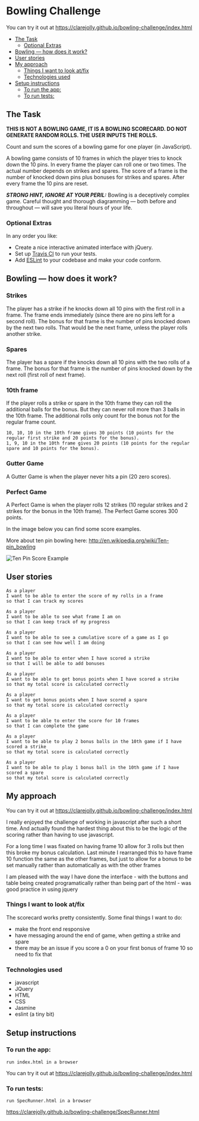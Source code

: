 
Bowling Challenge
=================

You can try it out at https://clarejolly.github.io/bowling-challenge/index.html


- [The Task](#the-task)
  * [Optional Extras](#optional-extras)
- [Bowling — how does it work?](#bowling---how-does-it-work-)
- [User stories](#user-stories)
- [My approach](#my-approach)
  * [Things I want to look at/fix](#things-i-want-to-look-at-fix)
  * [Technologies used](#technologies-used)
- [Setup instructions](#setup-instructions)
  * [To run the app:](#to-run-the-app-)
  * [To run tests:](#to-run-tests-)

## The Task

**THIS IS NOT A BOWLING GAME, IT IS A BOWLING SCORECARD. DO NOT GENERATE RANDOM ROLLS. THE USER INPUTS THE ROLLS.**

Count and sum the scores of a bowling game for one player (in JavaScript).

A bowling game consists of 10 frames in which the player tries to knock down the 10 pins. In every frame the player can roll one or two times. The actual number depends on strikes and spares. The score of a frame is the number of knocked down pins plus bonuses for strikes and spares. After every frame the 10 pins are reset.

___STRONG HINT, IGNORE AT YOUR PERIL:___ Bowling is a deceptively complex game. Careful thought and thorough diagramming — both before and throughout — will save you literal hours of your life.

### Optional Extras

In any order you like:

* Create a nice interactive animated interface with jQuery.
* Set up [Travis CI](https://travis-ci.org) to run your tests.
* Add [ESLint](http://eslint.org/) to your codebase and make your code conform.

## Bowling — how does it work?

### Strikes

The player has a strike if he knocks down all 10 pins with the first roll in a frame. The frame ends immediately (since there are no pins left for a second roll). The bonus for that frame is the number of pins knocked down by the next two rolls. That would be the next frame, unless the player rolls another strike.

### Spares

The player has a spare if the knocks down all 10 pins with the two rolls of a frame. The bonus for that frame is the number of pins knocked down by the next roll (first roll of next frame).

### 10th frame

If the player rolls a strike or spare in the 10th frame they can roll the additional balls for the bonus. But they can never roll more than 3 balls in the 10th frame. The additional rolls only count for the bonus not for the regular frame count.

    10, 10, 10 in the 10th frame gives 30 points (10 points for the regular first strike and 20 points for the bonus).
    1, 9, 10 in the 10th frame gives 20 points (10 points for the regular spare and 10 points for the bonus).

### Gutter Game

A Gutter Game is when the player never hits a pin (20 zero scores).

### Perfect Game

A Perfect Game is when the player rolls 12 strikes (10 regular strikes and 2 strikes for the bonus in the 10th frame). The Perfect Game scores 300 points.

In the image below you can find some score examples.

More about ten pin bowling here: http://en.wikipedia.org/wiki/Ten-pin_bowling

![Ten Pin Score Example](images/example_ten_pin_scoring.png)

## User stories

```
As a player
I want to be able to enter the score of my rolls in a frame
so that I can track my scores

As a player
I want to be able to see what frame I am on
so that I can keep track of my progress

As a player
I want to be able to see a cumulative score of a game as I go
so that I can see how well I am doing

As a player
I want to be able to enter when I have scored a strike
so that I will be able to add bonuses

As a player
I want to be able to get bonus points when I have scored a strike
so that my total score is calculated correctly

As a player
I want to get bonus points when I have scored a spare
so that my total score is calculated correctly

As a player
I want to be able to enter the score for 10 frames
so that I can complete the game

As a player
I want to be able to play 2 bonus balls in the 10th game if I have scored a strike
so that my total score is calculated correctly

As a player
I want to be able to play 1 bonus ball in the 10th game if I have scored a spare
so that my total score is calculated correctly
```

## My approach

You can try it out at https://clarejolly.github.io/bowling-challenge/index.html

I really enjoyed the challenge of working in javascript after such a short time.  And actually found the hardest thing about this to be the logic of the scoring rather than having to use javascript.

For a long time I was fixated on having frame 10 allow for 3 rolls but then this broke my bonus calculation.  Last minute I rearranged this to have frame 10 function the same as the other frames, but just to allow for a bonus to be set manually rather than automatically as with the other frames

I am pleased with the way I have done the interface - with the buttons and table being created programatically rather than being part of the html - was good practice in using jquery

### Things I want to look at/fix

The scorecard works pretty consistently.  Some final things I want to do:
- make the front end responsive
- have messaging around the end of game, when getting a strike and spare
- there may be an issue if you score a 0 on your first bonus of frame 10 so need to fix that

### Technologies used
- javascript
- JQuery
- HTML
- CSS
- Jasmine
- eslint (a tiny bit)

## Setup instructions

### To run the app:

  ```
 run index.html in a browser
 ```

 You can try it out at https://clarejolly.github.io/bowling-challenge/index.html

### To run tests:

 ```
 run SpecRunner.html in a browser
 ```

 https://clarejolly.github.io/bowling-challenge/SpecRunner.html
